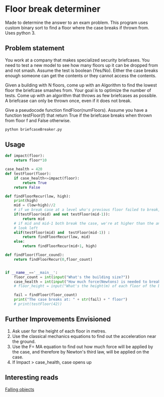 # Floor break determiner

Made to determine the answer to an exam problem. This program uses custom binary sort to find a floor where the case breaks if thrown from. Uses python 3. 

## Problem statement

You work at a company that makes specialized security briefcases. You need to test a new model to
see how many floors up it can be dropped from and not smash. Assume the test is boolean (Yes/No).
Either the case breaks enough someone can get the contents or they cannot access the contents.

Given a building with N floors, come up with an Algorithm to find the lowest floor the briefcase smashes from. Your goal is to optimize the number of tests. Come up with an algorithm that throws as few briefcases as possible. A briefcase can only be thrown once, even if it does not break.

Give a pseudocode function findFloor(numFloors). Assume you have a function testFloor(f) that
return True if the briefcase breaks when thrown from floor f and False otherwise.

```bash
python briefcaseBreaker.py
```

## Usage

```python
def impact(floor):
    return floor*10

case_health = 420
def testFloor(floor):
    if case_health<=impact(floor):
        return True
    return False

def findFloorRecur(low, high):
    print(high)
    mid = (low+high)//2
    # if we break case at a level who's previous floor failed to break, return the floor -> that's the answer
    if(testFloor(mid) and not testFloor(mid-1)):
        return mid
    # if mid and mid-1 both break the case, we're at higher than the answer
    # look left
    elif(testFloor(mid) and  testFloor(mid-1)) :
        return findFloorRecur(low, mid)
    else:
        return findFloorRecur(mid+1, high)

def findFloor(floor_cound):
    return findFloorRecur(0,floor_count)


if __name__=='__main__':
    floor_count = int(input("What's the building size?"))
    case_health = int(input("How much force(Newtons) is needed to break the case?"))
    # floor_height = input("What's the height(m) of each floor of the building?")

    fail = findFloor(floor_count)
    print("The case breaks at: " + str(fail) + " floor")
    # print(testFloor(42))
```

## Further Improvements Envisioned
1. Ask user for the height of each floor in metres.
2. Use the classical mechanics equations to find out the acceleration near the ground.
3. Use the F= MA equation to find out how much force will be applied by the case, and therefore by Newton's third law, will be applied on the case. 
4. If Impact > case_health, case opens up


## Interesting reads
[Falling objects](https://courses.lumenlearning.com/physics/chapter/2-7-falling-objects/)